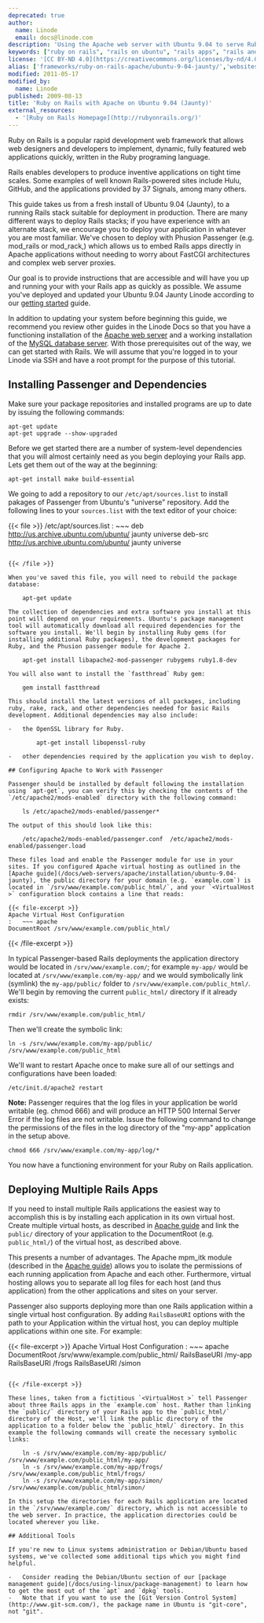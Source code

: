 ```yaml
---
deprecated: true
author:
  name: Linode
  email: docs@linode.com
description: 'Using the Apache web server with Ubuntu 9.04 to serve Ruby on Rails applications.'
keywords: ["ruby on rails", "rails on ubuntu", "rails apps", "rails and apache"]
license: '[CC BY-ND 4.0](https://creativecommons.org/licenses/by-nd/4.0)'
alias: ['frameworks/ruby-on-rails-apache/ubuntu-9-04-jaunty/','websites/ror/ruby-on-rails-with-apache-on-ubuntu-9-04-jaunty/']
modified: 2011-05-17
modified_by:
  name: Linode
published: 2009-08-13
title: 'Ruby on Rails with Apache on Ubuntu 9.04 (Jaunty)'
external_resources:
  - '[Ruby on Rails Homepage](http://rubyonrails.org/)'
---
```




Ruby on Rails is a popular rapid development web framework that allows web designers and developers to implement, dynamic, fully featured web applications quickly, written in the Ruby programing language.

Rails enables developers to produce inventive applications on tight time scales. Some examples of well known Rails-powered sites include Hulu, GitHub, and the applications provided by 37 Signals, among many others.

This guide takes us from a fresh install of Ubuntu 9.04 (Jaunty), to a running Rails stack suitable for deployment in production. There are many different ways to deploy Rails stacks; if you have experience with an alternate stack, we encourage you to deploy your application in whatever you are most familiar. We've chosen to deploy with Phusion Passenger (e.g. mod\_rails or mod\_rack,) which allows us to embed Rails apps directly in Apache applications without needing to worry about FastCGI architectures and complex web server proxies.

Our goal is to provide instructions that are accessible and will have you up and running your with your Rails app as quickly as possible. We assume you've deployed and updated your Ubuntu 9.04 Jaunty Linode according to our [getting started](/docs/getting-started/) guide.

In addition to updating your system before beginning this guide, we recommend you review other guides in the Linode Docs so that you have a functioning installation of the [Apache web server](/docs/web-servers/apache/installation/ubuntu-9.04-jaunty) and a working installation of the [MySQL database server](/docs/databases/mysql/ubuntu-9.04-jaunty). With those prerequisites out of the way, we can get started with Rails. We will assume that you're logged in to your Linode via SSH and have a root prompt for the purpose of this tutorial.

## Installing Passenger and Dependencies

Make sure your package repositories and installed programs are up to date by issuing the following commands:

    apt-get update
    apt-get upgrade --show-upgraded

Before we get started there are a number of system-level dependencies that you will almost certainly need as you begin deploying your Rails app. Lets get them out of the way at the beginning:

    apt-get install make build-essential

We going to add a repository to our `/etc/apt/sources.list` to install pakages of Passenger from Ubuntu's "universe" repository. Add the following lines to your `sources.list` with the text editor of your choice:

{{< file >}}
/etc/apt/sources.list
:   ~~~
deb http://us.archive.ubuntu.com/ubuntu/ jaunty universe
deb-src http://us.archive.ubuntu.com/ubuntu/ jaunty universe
~~~

{{< /file >}}

When you've saved this file, you will need to rebuild the package database:

    apt-get update

The collection of dependencies and extra software you install at this point will depend on your requirements. Ubuntu's package management tool will automatically download all required dependencies for the software you install. We'll begin by installing Ruby gems (for installing additional Ruby packages), the development packages for Ruby, and the Phusion passenger module for Apache 2.

    apt-get install libapache2-mod-passenger rubygems ruby1.8-dev

You will also want to install the `fastthread` Ruby gem:

    gem install fastthread

This should install the latest versions of all packages, including ruby, rake, rack, and other dependencies needed for basic Rails development. Additional dependencies may also include:

-   the OpenSSL library for Ruby.

        apt-get install libopenssl-ruby

-   other dependencies required by the application you wish to deploy.

## Configuring Apache to Work with Passenger

Passenger should be installed by default following the installation using `apt-get`, you can verify this by checking the contents of the `/etc/apache2/mods-enabled` directory with the following command:

    ls /etc/apache2/mods-enabled/passenger*

The output of this should look like this:

    /etc/apache2/mods-enabled/passenger.conf  /etc/apache2/mods-enabled/passenger.load

These files load and enable the Passenger module for use in your sites. If you configured Apache virtual hosting as outlined in the [Apache guide](/docs/web-servers/apache/installation/ubuntu-9.04-jaunty), the public directory for your domain (e.g. `example.com`) is located in `/srv/www/example.com/public_html/`, and your `<VirtualHost >` configuration block contains a line that reads:

{{< file-excerpt >}}
Apache Virtual Host Configuration
:   ~~~ apache
DocumentRoot /srv/www/example.com/public_html/ 
~~~

{{< /file-excerpt >}}

In typical Passenger-based Rails deployments the application directory would be located in `/srv/www/example.com/`; for example `my-app/` would be located at `/srv/www/example.com/my-app/` and we would symbolically link (symlink) the `my-app/public/` folder to `/srv/www/example.com/public_html/`. We'll begin by removing the current `public_html/` directory if it already exists:

    rmdir /srv/www/example.com/public_html/

Then we'll create the symbolic link:

    ln -s /srv/www/example.com/my-app/public/ /srv/www/example.com/public_html 

We'll want to restart Apache once to make sure all of our settings and configurations have been loaded:

    /etc/init.d/apache2 restart

**Note:** Passenger requires that the log files in your application be world writable (eg. chmod 666) and will produce an HTTP 500 Internal Server Error if the log files are not writable. Issue the following command to change the permissions of the files in the log directory of the "my-app" application in the setup above.

    chmod 666 /srv/www/example.com/my-app/log/* 

You now have a functioning environment for your Ruby on Rails application.

## Deploying Multiple Rails Apps

If you need to install multiple Rails applications the easiest way to accomplish this is by installing each application in its own virtual host. Create multiple virtual hosts, as described in [Apache guide](/docs/web-servers/apache/installation/ubuntu-9.04-jaunty) and link the `public/` directory of your application to the DocumentRoot (e.g. `public_html/`) of the virtual host, as described above.

This presents a number of advantages. The Apache mpm\_itk module (described in the [Apache guide](/docs/web-servers/apache/installation/ubuntu-9.04-jaunty)) allows you to isolate the permissions of each running application from Apache and each other. Furthermore, virtual hosting allows you to separate all log files for each host (and thus application) from the other applications and sites on your server.

Passenger also supports deploying more than one Rails application within a single virtual host configuration. By adding `RailsBaseURI` options with the path to your Application within the virtual host, you can deploy multiple applications within one site. For example:

{{< file-excerpt >}}
Apache Virtual Host Configuration
:   ~~~ apache
DocumentRoot /srv/www/example.com/public_html/
RailsBaseURI /my-app
RailsBaseURI /frogs
RailsBaseURI /simon
~~~

{{< /file-excerpt >}}

These lines, taken from a fictitious `<VirtualHost >` tell Passenger about three Rails apps in the `example.com` host. Rather than linking the `public/` directory of your Rails app to the `public_html/` directory of the Host, we'll link the public directory of the application to a folder below the `public_html/` directory. In this example the following commands will create the necessary symbolic links:

    ln -s /srv/www/example.com/my-app/public/ /srv/www/example.com/public_html/my-app/
    ln -s /srv/www/example.com/my-app/frogs/ /srv/www/example.com/public_html/frogs/
    ln -s /srv/www/example.com/my-app/simon/ /srv/www/example.com/public_html/simon/

In this setup the directories for each Rails application are located in the `/srv/www/example.com/` directory, which is not accessible to the web server. In practice, the application directories could be located wherever you like.

## Additional Tools

If you're new to Linux systems administration or Debian/Ubuntu based systems, we've collected some additional tips which you might find helpful.

-   Consider reading the Debian/Ubuntu section of our [package management guide](/docs/using-linux/package-management) to learn how to get the most out of the `apt` and `dpkg` tools.
-   Note that if you want to use the [Git Version Control System](http://www.git-scm.com/), the package name in Ubuntu is "git-core", not "git".
